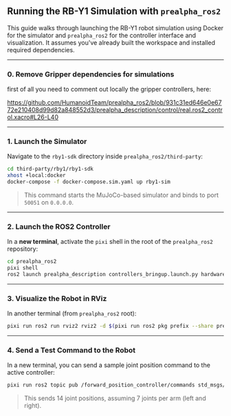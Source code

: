 ## Running the RB-Y1 Simulation with `prealpha_ros2`

This guide walks through launching the RB-Y1 robot simulation using Docker for the simulator and `prealpha_ros2` for the controller interface and visualization. It assumes you've already built the workspace and installed required dependencies.

--- 

### 0. Remove Gripper dependencies for simulations

first of all you need to comment out locally the gripper controllers, here:

https://github.com/HumanoidTeam/prealpha_ros2/blob/931c31ed646e0e6772e210408d99d82a848552d3/prealpha_description/control/real.ros2_control.xacro#L26-L40

---

### 1. Launch the Simulator

Navigate to the `rby1-sdk` directory inside `prealpha_ros2/third-party`:

```bash
cd third-party/rby1/rby1-sdk
xhost +local:docker
docker-compose -f docker-compose.sim.yaml up rby1-sim
```

> This command starts the MuJoCo-based simulator and binds to port `50051` on `0.0.0.0`.

---

### 2. Launch the ROS2 Controller

In a **new terminal**, activate the `pixi` shell in the root of the `prealpha_ros2` repository:

```bash
cd prealpha_ros2
pixi shell
ros2 launch prealpha_description controllers_bringup.launch.py hardware_type:=real robot_ip:=0.0.0.0:50051
```

---

### 3. Visualize the Robot in RViz

In another terminal (from `prealpha_ros2` root):

```bash
pixi run ros2 run rviz2 rviz2 -d $(pixi run ros2 pkg prefix --share prealpha_description)/rviz/config.rviz
```

---

### 4. Send a Test Command to the Robot

In a new terminal, you can send a sample joint position command to the active controller:

```bash
pixi run ros2 topic pub /forward_position_controller/commands std_msgs/msg/Float64MultiArray "data: [0.2, -0.3, 0.1, 0.0, 0.0, 0.1, 0.0, 0.2, -0.3, 0.1, 0.0, 0.0, 0.1, 0.0]"
```

> This sends 14 joint positions, assuming 7 joints per arm (left and right).
